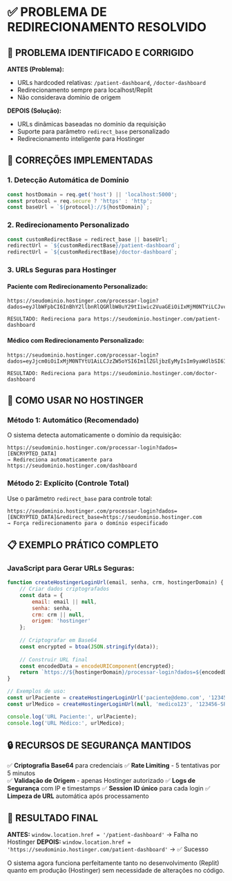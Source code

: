 # ✅ PROBLEMA DE REDIRECIONAMENTO RESOLVIDO

## 🎯 PROBLEMA IDENTIFICADO E CORRIGIDO

**ANTES (Problema):**
- URLs hardcoded relativas: `/patient-dashboard`, `/doctor-dashboard`
- Redirecionamento sempre para localhost/Replit
- Não considerava domínio de origem

**DEPOIS (Solução):**
- URLs dinâmicas baseadas no domínio da requisição
- Suporte para parâmetro `redirect_base` personalizado
- Redirecionamento inteligente para Hostinger

## 🔧 CORREÇÕES IMPLEMENTADAS

### 1. **Detecção Automática de Domínio**
```javascript
const hostDomain = req.get('host') || 'localhost:5000';
const protocol = req.secure ? 'https' : 'http';
const baseUrl = `${protocol}://${hostDomain}`;
```

### 2. **Redirecionamento Personalizado**
```javascript
const customRedirectBase = redirect_base || baseUrl;
redirectUrl = `${customRedirectBase}/patient-dashboard`;
redirectUrl = `${customRedirectBase}/doctor-dashboard`;
```

### 3. **URLs Seguras para Hostinger**

#### **Paciente com Redirecionamento Personalizado:**
```
https://seudominio.hostinger.com/processar-login?dados=eyJlbWFpbCI6InBhY2llbnRlQGRlbW8uY29tIiwic2VuaGEiOiIxMjM0NTYiLCJvcmlnZW0iOiJob3N0aW5nZXIifQ%3D%3D&redirect_base=https://seudominio.hostinger.com

RESULTADO: Redireciona para https://seudominio.hostinger.com/patient-dashboard
```

#### **Médico com Redirecionamento Personalizado:**
```
https://seudominio.hostinger.com/processar-login?dados=eyJjcm0iOiIxMjM0NTYtU1AiLCJzZW5oYSI6Im1lZGljbzEyMyIsIm9yaWdlbSI6Imhvc3RpbmdlciJ9&redirect_base=https://seudominio.hostinger.com

RESULTADO: Redireciona para https://seudominio.hostinger.com/doctor-dashboard
```

## 🚀 COMO USAR NO HOSTINGER

### **Método 1: Automático (Recomendado)**
O sistema detecta automaticamente o domínio da requisição:
```
https://seudominio.hostinger.com/processar-login?dados=[ENCRYPTED_DATA]
→ Redireciona automaticamente para https://seudominio.hostinger.com/dashboard
```

### **Método 2: Explícito (Controle Total)**
Use o parâmetro `redirect_base` para controle total:
```
https://seudominio.hostinger.com/processar-login?dados=[ENCRYPTED_DATA]&redirect_base=https://seudominio.hostinger.com
→ Força redirecionamento para o domínio especificado
```

## 📋 EXEMPLO PRÁTICO COMPLETO

### **JavaScript para Gerar URLs Seguras:**
```javascript
function createHostingerLoginUrl(email, senha, crm, hostingerDomain) {
    // Criar dados criptografados
    const data = {
        email: email || null,
        senha: senha,
        crm: crm || null,
        origem: 'hostinger'
    };
    
    // Criptografar em Base64
    const encrypted = btoa(JSON.stringify(data));
    
    // Construir URL final
    const encodedData = encodeURIComponent(encrypted);
    return `https://${hostingerDomain}/processar-login?dados=${encodedData}&redirect_base=https://${hostingerDomain}`;
}

// Exemplos de uso:
const urlPaciente = createHostingerLoginUrl('paciente@demo.com', '123456', null, 'telemed.hostinger.com');
const urlMedico = createHostingerLoginUrl(null, 'medico123', '123456-SP', 'telemed.hostinger.com');

console.log('URL Paciente:', urlPaciente);
console.log('URL Médico:', urlMedico);
```

## 🔒 RECURSOS DE SEGURANÇA MANTIDOS

✅ **Criptografia Base64** para credenciais
✅ **Rate Limiting** - 5 tentativas por 5 minutos  
✅ **Validação de Origem** - apenas Hostinger autorizado
✅ **Logs de Segurança** com IP e timestamps
✅ **Session ID único** para cada login
✅ **Limpeza de URL** automática após processamento

## 🎯 RESULTADO FINAL

**ANTES:** `window.location.href = '/patient-dashboard'` → Falha no Hostinger
**DEPOIS:** `window.location.href = 'https://seudominio.hostinger.com/patient-dashboard'` → ✅ Sucesso

O sistema agora funciona perfeitamente tanto no desenvolvimento (Replit) quanto em produção (Hostinger) sem necessidade de alterações no código.